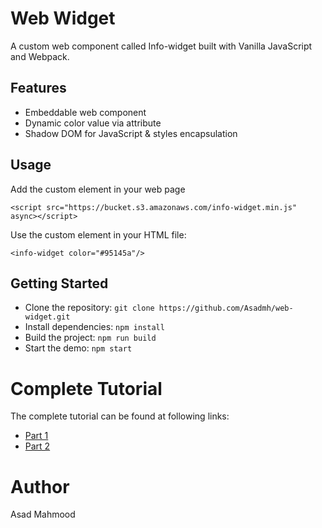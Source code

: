 # Web Widget
A custom web component called Info-widget built with Vanilla JavaScript and Webpack.

## Features
+ Embeddable web component
+ Dynamic color value via attribute
+ Shadow DOM for JavaScript & styles encapsulation


## Usage
Add the custom element in your web page
```
<script src="https://bucket.s3.amazonaws.com/info-widget.min.js" async></script>
```
Use the custom element in your HTML file: 
```
<info-widget color="#95145a"/>
```

## Getting Started
+ Clone the repository: `git clone https://github.com/Asadmh/web-widget.git`
+ Install dependencies: `npm install`
+ Build the project: `npm run build`
+ Start the demo: `npm start`

# Complete Tutorial
The complete tutorial can be found at following links:
+ [Part 1](https://medium.com/@asadmpro/javascript-gems-a-journey-of-embeddable-web-component-with-vanilla-js-webpack-part-1-4bfc38f1b240)
+ [Part 2](https://medium.com/@asadmpro/javascript-gems-a-journey-of-embeddable-web-component-with-vanilla-js-webpack-part-2-aa0becb8986e)

# Author
Asad Mahmood
